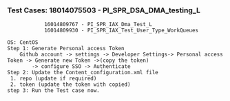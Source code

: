 ### Test Cases: 18014075503 - PI_SPR_DSA_DMA_testing_L
                16014809767 - PI_SPR_IAX_Dma_Test_L
                16014809930 - PI_SPR_IAX_Test_User_Type_WorkQueues

	OS: CentOS
	Step 1: Generate Personal access Token
		Github account -> settings -> Developer Settings-> Personal access Token -> Generate new Token ->(copy the token)
			-> configure SSO -> Authenticate
	Step 2: Update the Content_configuration.xml file 
	 1. repo (update if required)
	 2. token (update the token with copied)
	step 3: Run the Test case now.
